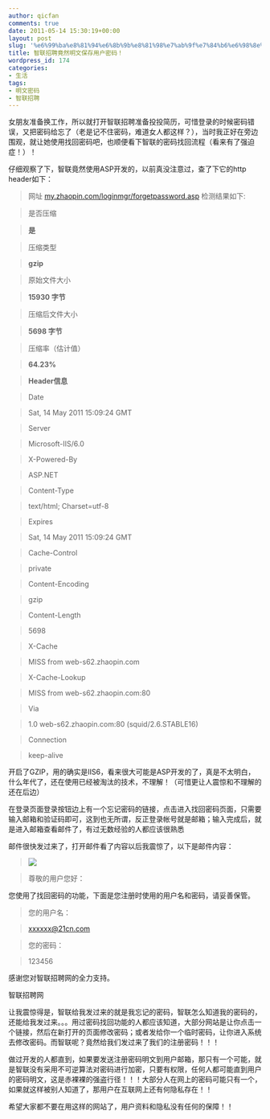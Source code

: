 ```yaml
---
author: qicfan
comments: true
date: 2011-05-14 15:30:19+00:00
layout: post
slug: '%e6%99%ba%e8%81%94%e6%8b%9b%e8%81%98%e7%ab%9f%e7%84%b6%e6%98%8e%e6%96%87%e4%bf%9d%e5%ad%98%e7%94%a8%e6%88%b7%e5%af%86%e7%a0%81%ef%bc%81'
title: 智联招聘竟然明文保存用户密码！
wordpress_id: 174
categories:
- 生活
tags:
- 明文密码
- 智联招聘
---
```


女朋友准备换工作，所以就打开智联招聘准备投投简历，可惜登录的时候密码错误，又把密码给忘了（老是记不住密码，难道女人都这样？），当时我正好在旁边围观，就让她使用找回密码吧，也顺便看下智联的密码找回流程（看来有了强迫症！）！

仔细观察了下，智联竟然使用ASP开发的，以前真没注意过，查了下它的http header如下：


> 

> 
> 

> 
> 


> 
> 

> 网址 [my.zhaopin.com/loginmgr/forgetpassword.asp](http://tool.chinaz.com/Redirect.aspx?url=my.zhaopin.com/loginmgr/forgetpassword.asp) 检测结果如下:
> 


> 
> 

> 是否压缩
> 

> **是**
> 


> 
> 

> 压缩类型
> 

> **gzip**
> 


> 
> 

> 原始文件大小
> 

> **15930 字节**
> 


> 
> 

> 压缩后文件大小
> 

> **5698 字节**
> 


> 
> 

> 压缩率（估计值）
> 

> **64.23%**
> 




> 
> 

> 
> 

> 
> 


> 
> 

> **Header信息**
> 


> 
> 

> Date
> 

> Sat, 14 May 2011 15:09:24 GMT
> 


> 
> 

> Server
> 

> Microsoft-IIS/6.0
> 


> 
> 

> X-Powered-By
> 

> ASP.NET
> 


> 
> 

> Content-Type
> 

> text/html; Charset=utf-8
> 


> 
> 

> Expires
> 

> Sat, 14 May 2011 15:09:24 GMT
> 


> 
> 

> Cache-Control
> 

> private
> 


> 
> 

> Content-Encoding
> 

> gzip
> 


> 
> 

> Content-Length
> 

> 5698
> 


> 
> 

> X-Cache
> 

> MISS from web-s62.zhaopin.com
> 


> 
> 

> X-Cache-Lookup
> 

> MISS from web-s62.zhaopin.com:80
> 


> 
> 

> Via
> 

> 1.0 web-s62.zhaopin.com:80 (squid/2.6.STABLE16)
> 


> 
> 

> Connection
> 

> keep-alive
> 




> 
> 



开启了GZIP，用的确实是IIS6，看来很大可能是ASP开发的了，真是不太明白，什么年代了，还在使用已经被淘汰的技术，不理解！（可惜更让人震惊和不理解的还在后边）

在登录页面登录按钮边上有一个忘记密码的链接，点击进入找回密码页面，只需要输入邮箱和验证码即可，这到也无所谓，反正登录帐号就是邮箱；输入完成后，就是进入邮箱查看邮件了，有过无数经验的人都应该很熟悉

邮件很快发过来了，打开邮件看了内容以后我震惊了，以下是邮件内容：


> 

> 
> 


> 
> 

> [![](http://images.zhaopin.com/new/zhaopin-newlogo.gif)](http://www.zhaopin.com/)
> 


> 
> 

> 尊敬的用户您好：

您使用了找回密码的功能，下面是您注册时使用的用户名和密码，请妥善保管。

> 
> 


> 
> 

> 您的用户名：
> 

> xxxxxx@21cn.com
> 


> 
> 

> 您的密码：
> 

> 123456
> 


> 
> 

> [](http://interface..zhaopin.com/email/agent.asp?source_code=js_020&usi={USERCOOKIE_URL}&url=%E9%9C%80%E8%A6%81%E8%B7%B3%E8%BD%AC%E7%9A%84%E8%B7%AF%E5%BE%84)
> 



感谢您对智联招聘网的全力支持。

智联招聘网
> 








让我震惊得是，智联给我发过来的就是我忘记的密码，智联怎么知道我的密码的，还能给我发过来。。。用过密码找回功能的人都应该知道，大部分网站是让你点击一个链接，然后在新打开的页面修改密码；或者发给你一个临时密码，让你进入系统去修改密码。而智联呢？竟然给我们发过来了我们的注册密码！！！

做过开发的人都直到，如果要发送注册密码明文到用户邮箱，那只有一个可能，就是智联没有采用不可逆算法对密码进行加密，只要有权限，任何人都可能直到用户的密码明文，这是赤裸裸的强盗行径！！！大部分人在网上的密码可能只有一个，如果就这样被别人知道了，那用户在互联网上还有何隐私存在！！

希望大家都不要在用这样的网站了，用户资料和隐私没有任何的保障！！
